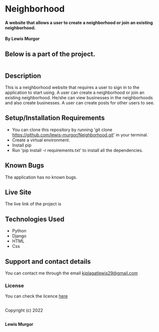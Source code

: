 # Neighborhood

#### A website that allows a user to create a neighborhood or join an existing neighborhood.

#### By **Lewis Murgor**

## Below is a part of the project.
<img src="">

## Description
This is a neighborhood website that requires a user to sign in to the application to start using. A user can create a neighborhood or join an existing neighborhood. He/she can view businesses in the neighborhoods and also create businesses. A user can create posts for other users to see.

## Setup/Installation Requirements
* You can clone this repository by running 'git clone https://github.com/lewis-murgor/Neighborhood.git' in your terminal.
* Create a virtual environment.
* Install pip
* Run 'pip install -r requirements.txt' to install all the dependencies.

## Known Bugs
The application has no known bugs.

## Live Site
The live link of the project is  

## Technologies Used
* Python
* Django
* HTML
* Css

## Support and contact details
You can contact me through the email kiplagatlewis29@gmail.com
### License
You can check the licence [here]()
##
Copyright (c) 2022 
##
**Lewis Murgor**